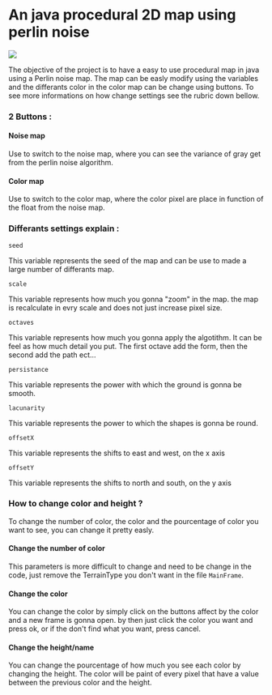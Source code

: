 # An java procedural 2D map using perlin noise

![](/gifMap.gif)

The objective of the project is to have a easy to use procedural map in java using a Perlin noise map. 
The map can be easly modify using the variables and the differants color in the color map can be change using buttons.
To see more informations on how change settings see the rubric down bellow.

### 2 Buttons :

#### Noise map 

Use to switch to the noise map, where you can see the variance of gray get from the perlin noise algorithm.

#### Color map

Use to switch to the color map, where the color pixel are place in function of the float from the noise map.

### Differants settings explain :

`seed`

This variable represents the seed of the map and can be use to made a large number of differants map.

`scale`

This variable represents how much you gonna "zoom" in the map. the map is recalculate in evry scale and does
not just increase pixel size.

`octaves`

This variable represents how much you gonna apply the algotithm. It can be feel as how much detail you put.
The first octave add the form, then the second add the path ect...

`persistance`

This variable represents the power with which the ground is gonna be smooth.

`lacunarity`

This variable represents the power to which the shapes is gonna be round.

`offsetX`

This variable represents the shifts to east and west, on the x axis

`offsetY`

This variable represents the shifts to north and south, on the y axis

### How to change color and height ?

To change the number of color, the color and the pourcentage of color you want to see, you can change it pretty easly.

#### Change the number of color

This parameters is more difficult to change and need to be change in the code, just remove the TerrainType you 
don't want in the file `MainFrame`.

#### Change the color

You can change the color by simply click on the buttons affect by the color and a new frame is gonna open.
by then just click the color you want and press ok, or if the don't find what you want, press cancel.

#### Change the height/name

You can change the pourcentage of how much you see each color by changing the height. The color will be paint
of every pixel that have a value between the previous color and the height. 